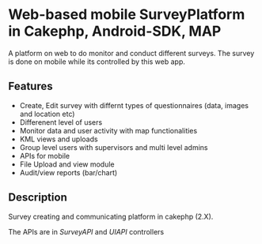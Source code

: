 # Web-based mobile SurveyPlatform in Cakephp, Android-SDK, MAP

A platform on web to do monitor and conduct different surveys. The survey is done on mobile while its controlled by this web app.


## Features

* Create, Edit survey with differnt types of questionnaires (data, images and location etc)
* Differenent level of users
* Monitor data and user activity with map functionalities
* KML views and uploads
* Group level users with supervisors and multi level admins
* APIs for mobile 
* File Upload and view module
* Audit/view reports (bar/chart)

## Description

Survey creating and communicating platform in cakephp (2.X). 

The APIs are in *SurveyAPI* and *UIAPI* controllers
